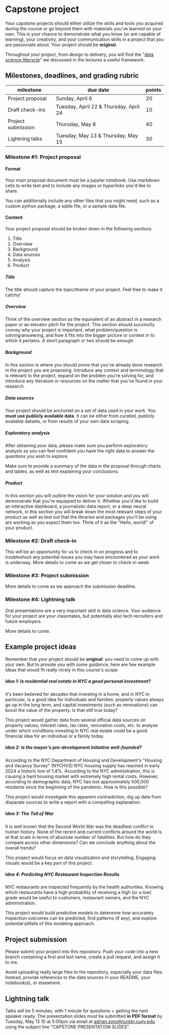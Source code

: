 # Capstone project

Your capstone projects should either utilize the skills and tools you acquired during the course or go beyond them with materials you've learned on your own. This is your chance to demonstrate what you know (or are capable of learning), your creativity, and your communication skills in a project that you are passionate about. Your project should be **original**.
 
Throughout your project, from design to delivery, you will find the "[data science lifecycle](https://learningds.org/ch/01/lifecycle_cycle.html)" we discussed in the lectures a useful framework.

## Milestones, deadlines, and grading rubric
| **milestone**      | **due date**                           | **points** |
|--------------------|----------------------------------------|------------|
| Project proposal   | Sunday, April 6                        | 20         |
| Draft check-ins    | Tuesday, April 22 & Thursday, April 24 | 10         |
| Project submission | Thursday, May 8                        | 40         |
| Lightning talks    | Tuesday, May 13 & Thursday, May 15     | 30         |


### Milestone #1: Project proposal
#### Format
Your main proposal document must be a jupyter notebook. Use markdown cells to write text and to include any images or hyperlinks you'd like to share.

You can additionally include any other files that you might need, such as a custom python package, a sqlite file, or a sample data file.

#### Content
Your project proposal should be broken down in the following sections

1. Title
2. Overview 
2. Background
3. Data sources
4. Analysis
5. Product

##### Title
The title should capture the topic/theme of your project. Feel free to make it catchy!

##### Overview
Think of the overview section as the equivalent of an abstract in a research paper or an elevator pitch for the project. This section should succinctly convey why your project is important, what problem/question is solving/answering, and how it fits into the bigger picture or context in to which it pertains. A short paragraph or two should be enough.

##### Background
In this section is where you should prove that you've already done research in the project you are proposing. Introduce any context and terminology that is relevant to the project, expand on the problem you're solving for, and introduce any literature or resources on the matter that you've found in your research.

##### Data sources
Your project should be anchored on a set of data used in your work. You **must use publicly available data**. It can be either from curated, publicly available datsets, or from results of your own data scraping.

##### Exploratory analysis
After obtaining your data, please make sure you perform exploratory analysis so you can feel confident you have the right data to answer the questions you wish to explore.

Make sure to provide a summary of the data in the proposal through charts and tables, as well as text explaining your conclusions.


##### Product
In this section you will outline the vision for your solution and you will demonstrate that you're equipped to deliver it. Whether you'd like to build an interactive dashboard, a journalistic data report, or a deep neural network, in this section you will break down the most relevant steps of your product as well as test out that the libraries and packages you'll be using are working as you expect them too. Think of it as the "Hello, world!" of your product.

### Milestone #2: Draft check-in
This will be an opportunity for us to check in on progress and to troubleshoot any potential issues you may have encountered as your work is underway. More details to come as we get closer to check-in week.

### Milestone #3: Project submission
More details to come as we approach the submission deadline.

### Milestone #4: Lightning talk
Oral presentations are a very important skill in data science. Your audience for your project are your classmates, but potentially also tech recruiters and future employers. 

More details to come.


## Example project ideas
Remember that your project should be **original**: you need to come up with your own. But to provide you with some guidance, here are few example ideas that would fit really nicely in this course's scope.

##### Idea 1: Is residential real estate in NYC a good personal investment?
It's been believed for decades that investing in a home, and in NYC in particular, is a good idea for individuals and families: property values always go up in the long term, and capital investments (such as renovations) can boost the value of the property. Is that still true today?

This project would gather data from several official data sources on property values, interest rates, tax rates, renovation costs, etc. to analyze under which conditions investing in NYC real estate could be a good financial idea for an individual or a family today.


##### Idea 2: Is the mayor's pro-development initiative well-founded?
According to the NYC Department of Housing and Development's "Housing and Vacancy Survey" (NYCHVS) NYC housing supply has reached in early 2024 a historic low of 1.4%. According to the NYC administration, this is causing a hard housing market with extremely high rental costs. However, according to demographic data, NYC has lost approximately 500,000 residents since the beginning of the pandemic. How is this possible?

This project would investigate this apparent contradiction, dig up data from disparate sources to write a report with a compelling explanation.


##### Idea 3: The Toll of War
It is well known that the Second World War was the deadliest conflict in human history. None of the recent and current conflicts around the world is at that scale in terms of absolute number of fatalities. But how do they compare across other dimensions? Can we conclude anything about the overall trends?

This project would focus on data visualization and storytelling. Engaging visuals would be a key part of this project.

##### Idea 4: Predicting NYC Restaurant Inspection Results
NYC restaurants are inspected frequently by the health authorities. Knowing which restaurants have a high probability of receiving a high (or a low) grade would be useful to customers, restaurant owners, and the NYC administration.

This project would build predictive models to determine how accurately inspection outcomes can be predicted, find patterns (if any), and explore potential pitfalls of this modeling approach.

## Project submission
Please submit your project into this repository. Push your code into a new branch containing a first and last name, create a pull request, and assign it to me.

Avoid uploading really large files to the repository, especially your  data files. Instead, provide references to the data sources in your README, your notebook(s), or elsewhere.

## Lightning talk

Talks will be 5 minutes, with 1 minute for questions + getting the next speaker ready. The presentation slides must be submitted **in PDF format** by Tuesday, May 13 10 at 5:00pm via email at adrian.soto@hunter.cuny.edu using the subject line "CAPSTONE PRESENTATION SLIDES".

